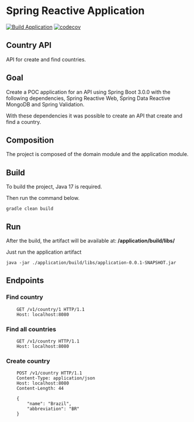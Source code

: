 # Spring Reactive Application
[![Build Application](https://github.com/diogoalbuquerque/reactive-country-api/actions/workflows/build-application.yml/badge.svg)](https://github.com/diogoalbuquerque/reactive-country-api/actions/workflows/build-application.yml)
[![codecov](https://codecov.io/gh/diogoalbuquerque/reactive-country-api/branch/main/graph/badge.svg?token=9eXslG12Yn)](https://codecov.io/gh/diogoalbuquerque/reactive-country-api)
## Country API

API for create and find countries.

## Goal

Create a POC application for an API using Spring Boot 3.0.0 with the following dependencies, Spring Reactive Web, Spring
Data Reactive MongoDB and Spring Validation.

With these dependencies it was possible to create an API that create and find a country.

## Composition

The project is composed of the domain module and the application module.

## Build

To build the project, Java 17 is required.

Then run the command below.

```shell
gradle clean build
```

## Run

After the build, the artifact will be available at: **/application/build/libs/**

Just run the application artifact

```shell
java -jar ./application/build/libs/application-0.0.1-SNAPSHOT.jar
```

## Endpoints

### Find country

```
    GET /v1/country/1 HTTP/1.1
    Host: localhost:8080
```

### Find all countries

```
    GET /v1/country HTTP/1.1
    Host: localhost:8080
```

### Create country

```
    POST /v1/country HTTP/1.1
    Content-Type: application/json
    Host: localhost:8080
    Content-Length: 44
    
    {
        "name": "Brazil",
        "abbreviation": "BR"
    }
```